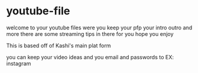 # youtube-file

welcome to your youtube files were you keep your pfp your intro outro and more there are some streaming tips in there for you hope you enjoy

This is based off of Kashi's main plat form

you can keep your video ideas and you email and passwords to EX: instagram
